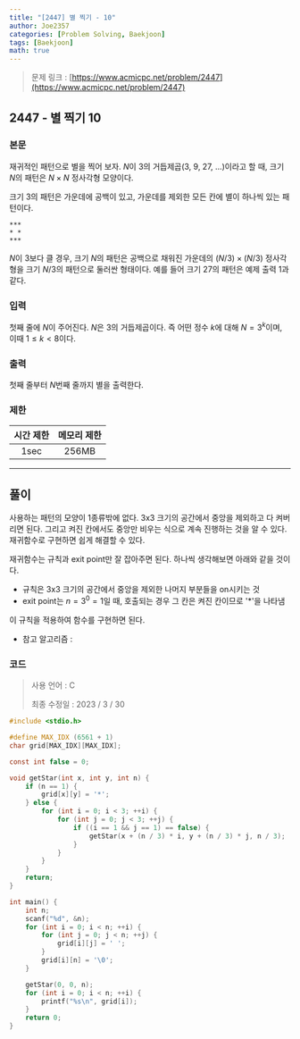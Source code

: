 ```yaml
---
title: "[2447] 별 찍기 - 10"
author: Joe2357
categories: [Problem Solving, Baekjoon]
tags: [Baekjoon]
math: true
---
```


> 문제 링크 : [https://www.acmicpc.net/problem/2447](https://www.acmicpc.net/problem/2447)



## 2447 - 별 찍기 10

### 본문

재귀적인 패턴으로 별을 찍어 보자. $N$이 3의 거듭제곱(3, 9, 27, ...)이라고 할 때, 크기 $N$의 패턴은 $N\times N$ 정사각형 모양이다.

크기 3의 패턴은 가운데에 공백이 있고, 가운데를 제외한 모든 칸에 별이 하나씩 있는 패턴이다.

```
***
* *
***
```

$N$이 3보다 클 경우, 크기 $N$의 패턴은 공백으로 채워진 가운데의 $(N/3) \times (N/3)$ 정사각형을 크기 $N/3$의 패턴으로 둘러싼 형태이다. 예를 들어 크기 27의 패턴은 예제 출력 1과 같다.



### 입력

첫째 줄에 $N$이 주어진다. $N$은 3의 거듭제곱이다. 즉 어떤 정수 $k$에 대해 $N=3^k$이며, 이때 $1 \leq k < 8$이다.



### 출력

첫째 줄부터 $N$번째 줄까지 별을 출력한다.



### 제한

| 시간 제한 | 메모리 제한 |
| :-------: | :---------: |
|   1sec    |    256MB    |

---



## 풀이

사용하는 패턴의 모양이 1종류밖에 없다. 3x3 크기의 공간에서 중앙을 제외하고 다 켜버리면 된다. 그리고 켜진 칸에서도 중앙만 비우는 식으로 계속 진행하는 것을 알 수 있다. 재귀함수로 구현하면 쉽게 해결할 수 있다.

재귀함수는 규칙과 exit point만 잘 잡아주면 된다. 하나씩 생각해보면 아래와 같을 것이다.

- 규칙은 3x3 크기의 공간에서 중앙을 제외한 나머지 부분들을 on시키는 것
- exit point는 $n = 3^0 = 1$일 때, 호출되는 경우 그 칸은 켜진 칸이므로 '*'을 나타냄

이 규칙을 적용하여 함수를 구현하면 된다.

- 참고 알고리즘 : 

  

### 코드

> 사용 언어 : C  
>
> 최종 수정일 : 2023 / 3 / 30

```c
#include <stdio.h>

#define MAX_IDX (6561 + 1)
char grid[MAX_IDX][MAX_IDX];

const int false = 0;

void getStar(int x, int y, int n) {
    if (n == 1) {
        grid[x][y] = '*';
    } else {
        for (int i = 0; i < 3; ++i) {
            for (int j = 0; j < 3; ++j) {
                if ((i == 1 && j == 1) == false) {
                    getStar(x + (n / 3) * i, y + (n / 3) * j, n / 3);
                }
            }
        }
    }
    return;
}

int main() {
    int n;
    scanf("%d", &n);
    for (int i = 0; i < n; ++i) {
        for (int j = 0; j < n; ++j) {
            grid[i][j] = ' ';
        }
        grid[i][n] = '\0';
    }

    getStar(0, 0, n);
    for (int i = 0; i < n; ++i) {
        printf("%s\n", grid[i]);
    }
    return 0;
}
```
